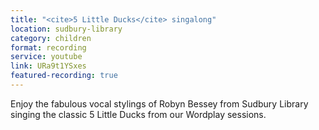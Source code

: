 ```yaml
---
title: "<cite>5 Little Ducks</cite> singalong"
location: sudbury-library
category: children
format: recording
service: youtube
link: URa9t1YSxes
featured-recording: true
---
```


Enjoy the fabulous vocal stylings of Robyn Bessey from Sudbury Library singing the classic 5 Little Ducks from our Wordplay sessions.
